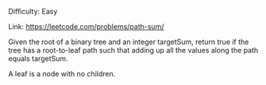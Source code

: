 Difficulty: Easy

Link: https://leetcode.com/problems/path-sum/

Given the root of a binary tree and an integer targetSum, return true if the tree has a root-to-leaf path such that
adding up all the values along the path equals targetSum.

A leaf is a node with no children.
